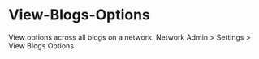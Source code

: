 View-Blogs-Options
==================

View options across all blogs on a network. Network Admin > Settings > View Blogs Options
